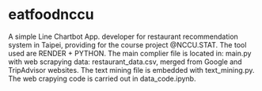 # eatfoodnccu
A simple Line Chartbot App. developer for restaurant recommendation system in Taipei, providing for the course project @NCCU.STAT.
The tool used are RENDER + PYTHON.
The main complier file is located in: main.py with web scrapying data: restaurant_data.csv, merged from Google and TripAdvisor websites. The text mining file is embedded with text_mining.py. The web crapying code is carried out in data_code.ipynb.

